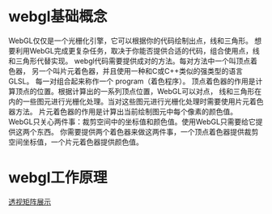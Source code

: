 # webgl基础概念
WebGL仅仅是一个光栅化引擎，它可以根据你的代码绘制出点，线和三角形。 想要利用WebGL完成更复杂任务，取决于你能否提供合适的代码，组合使用点，线和三角形代替实现。
webgl代码需要提供成对的方法。每对方法中一个叫顶点着色器， 另一个叫片元着色器，并且使用一种和C或C++类似的强类型的语言 GLSL。 每一对组合起来称作一个 program（着色程序）。
顶点着色器的作用是计算顶点的位置。根据计算出的一系列顶点位置，WebGL可以对点， 线和三角形在内的一些图元进行光栅化处理。当对这些图元进行光栅化处理时需要使用片元着色器方法。 片元着色器的作用是计算出当前绘制图元中每个像素的颜色值。
WebGL只关心两件事：裁剪空间中的坐标值和颜色值。使用WebGL只需要给它提供这两个东西。 你需要提供两个着色器来做这两件事，一个顶点着色器提供裁剪空间坐标值，一个片元着色器提供颜色值。

# webgl工作原理

[透视矩阵展示](https://webglfundamentals.org/webgl/frustum-diagram.html)
